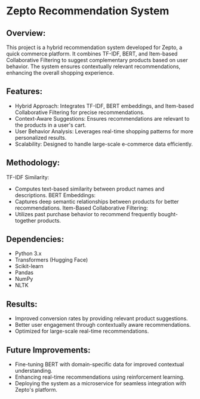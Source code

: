 # Zepto Recommendation System 

## Overview:
This project is a hybrid recommendation system developed for Zepto, a quick commerce platform. It combines TF-IDF, BERT, and Item-based Collaborative Filtering to suggest complementary products based on user behavior. The system ensures contextually relevant recommendations, enhancing the overall shopping experience.

## Features:
  * Hybrid Approach: Integrates TF-IDF, BERT embeddings, and Item-based Collaborative Filtering for precise recommendations.
  * Context-Aware Suggestions: Ensures recommendations are relevant to the products in a user's cart.
  * User Behavior Analysis: Leverages real-time shopping patterns for more personalized results.
  * Scalability: Designed to handle large-scale e-commerce data efficiently.

## Methodology:
TF-IDF Similarity:
  * Computes text-based similarity between product names and descriptions.
BERT Embeddings:
  * Captures deep semantic relationships between products for better recommendations.
Item-Based Collaborative Filtering:
  * Utilizes past purchase behavior to recommend frequently bought-together products.

## Dependencies:
  * Python 3.x
  * Transformers (Hugging Face)
  * Scikit-learn
  * Pandas
  * NumPy
  * NLTK

## Results:
  * Improved conversion rates by providing relevant product suggestions.
  * Better user engagement through contextually aware recommendations.
  * Optimized for large-scale real-time recommendations.

## Future Improvements:
  * Fine-tuning BERT with domain-specific data for improved contextual understanding.
  * Enhancing real-time recommendations using reinforcement learning.
  * Deploying the system as a microservice for seamless integration with Zepto's platform.
